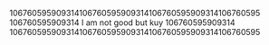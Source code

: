 106760595909314106760595909314106760595909314106760595
106760595909314  I am not good but kuy 106760595909314
106760595909314106760595909314106760595909314106760595
